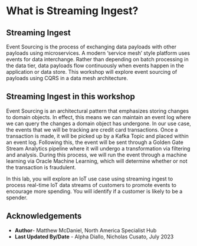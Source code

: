 # What is Streaming Ingest?

## Streaming Ingest

Event Sourcing is the process of exchanging data payloads with other payloads using microservices. A modern ‘service mesh’ style platform uses events for data interchange. Rather than depending on batch processing in the data tier, data payloads flow continuously when events happen in the application or data store. This workshop will explore event sourcing of payloads using CQRS in a data mesh architecture. 

## Streaming Ingest in this workshop

Event Sourcing is an architectural pattern that emphasizes storing changes to domain objects. In effect, this means we can maintain an event log where we can query the changes a domain object has undergone. In our use case, the events that we will be tracking are credit card transactions. Once a transaction is made, it will be picked up by a Kafka Topic and placed within an event log. Following this, the event will be sent through a Golden Gate Stream Analytics pipeline where it will undergo a transformation via filtering and analysis. During this process, we will run the event through a machine learning via Oracle Machine Learning, which will determine whether or not the transaction is fraudulent. 

In this lab, you will explore an IoT use case using streaming ingest to process real-time IoT data streams of customers to promote events to encourage more spending. You will identify if a customer is likely to be a spender.

## Acknowledgements

- **Author**- Matthew McDaniel, North America Specialist Hub
- **Last Updated By/Date** - Alpha Diallo, Nicholas Cusato, July 2023
